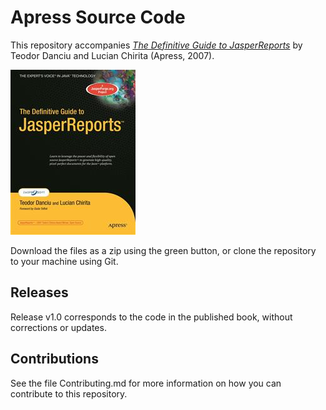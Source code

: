 # Apress Source Code

This repository accompanies [*The Definitive Guide to JasperReports*](http://www.apress.com/9781590599273) by Teodor Danciu and Lucian Chirita (Apress, 2007).

![Cover image](9781590599273.jpg)

Download the files as a zip using the green button, or clone the repository to your machine using Git.

## Releases

Release v1.0 corresponds to the code in the published book, without corrections or updates.

## Contributions

See the file Contributing.md for more information on how you can contribute to this repository.
